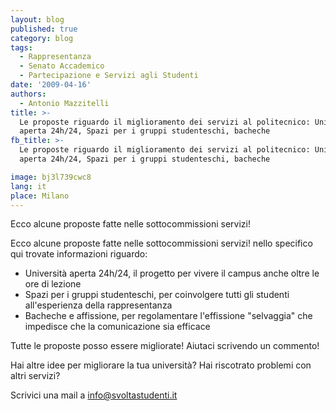 ```yaml
---
layout: blog
published: true
category: blog
tags:
  - Rappresentanza
  - Senato Accademico
  - Partecipazione e Servizi agli Studenti
date: '2009-04-16'
authors:
  - Antonio Mazzitelli
title: >-
  Le proposte riguardo il miglioramento dei servizi al politecnico: Università
  aperta 24h/24, Spazi per i gruppi studenteschi, bacheche
fb_title: >-
  Le proposte riguardo il miglioramento dei servizi al politecnico: Università
  aperta 24h/24, Spazi per i gruppi studenteschi, bacheche

image: bj3l739cwc8
lang: it
place: Milano
---
```


Ecco alcune proposte fatte nelle sottocommissioni servizi!

Ecco alcune proposte fatte nelle sottocommissioni servizi! nello specifico qui trovate informazioni riguardo:

*   Università aperta 24h/24, il progetto per vivere il campus anche oltre le ore di lezione
*   Spazi per i gruppi studenteschi, per coinvolgere tutti gli studenti all'esperienza della rappresentanza
*   Bacheche e affissione, per regolamentare l'effissione "selvaggia" che impedisce che la comunicazione sia efficace

Tutte le proposte posso essere migliorate! Aiutaci scrivendo un commento!

Hai altre idee per migliorare la tua università? Hai riscotrato problemi con altri servizi?

Scrivici una mail a [info@svoltastudenti.it](mailto:info@svoltastudenti.it)
